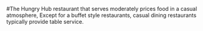 #The Hungry Hub restaurant that serves moderately prices food in a casual atmosphere, Except for a buffet style restaurants, casual dining restaurants typically provide table service.
